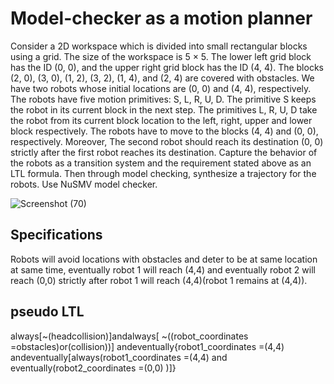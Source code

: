 # Model-checker as a motion planner 

Consider a 2D workspace which is divided into small rectangular blocks using a grid. The size of the
workspace is 5 × 5. The lower left grid block has the ID (0, 0), and the upper right grid block has the ID (4, 4).
The blocks (2, 0), (3, 0), (1, 2), (3, 2), (1, 4), and (2, 4) are covered with obstacles. We have two robots whose
initial locations are (0, 0) and (4, 4), respectively. The robots have five motion primitives: S, L, R, U, D. The
primitive S keeps the robot in its current block in the next step. The primitives L, R, U, D take the robot from
its current block location to the left, right, upper and lower block respectively. The robots have to move to
the blocks (4, 4) and (0, 0), respectively. Moreover, The second robot should reach its destination (0, 0) strictly
after the first robot reaches its destination. Capture the behavior of the robots as a transition system and the
requirement stated above as an LTL formula. Then through model checking, synthesize a trajectory for the
robots. Use NuSMV model checker.

![Screenshot (70)](https://user-images.githubusercontent.com/87232965/144746050-e809af4e-cfa8-42fc-ae12-d75977171500.png)

## Specifications 
Robots will avoid locations with obstacles and deter to be at same location at same time,
eventually robot 1 will reach (4,4) and eventually robot 2 will reach (0,0) strictly after robot 1
will reach (4,4)(robot 1 remains at (4,4)).

## pseudo LTL 
always[~(headcollision)]andalways[ ~((robot_coordinates =obstacles)or(collision))]
andeventually{robot1_coordinates =(4,4) andeventually[always(robot1_coordinates =(4,4) and
eventually(robot2_coordinates =(0,0) )]}



